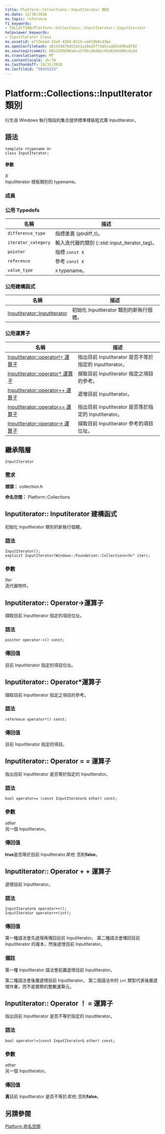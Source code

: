 ```yaml
---
title: Platform::Collections::InputIterator 類別
ms.date: 12/30/2016
ms.topic: reference
f1_keywords:
- COLLECTION/Platform::Collections::InputIterator::InputIterator
helpviewer_keywords:
- InputIterator Class
ms.assetid: ef72eea4-32a9-42b9-8119-ce87dbdcd3be
ms.openlocfilehash: d01519870d52a51a18e25f73d5caa853d90a8792
ms.sourcegitcommit: 6052185696adca270bc9bdbec45a626dd89cdcdd
ms.translationtype: MT
ms.contentlocale: zh-TW
ms.lasthandoff: 10/31/2018
ms.locfileid: "50455233"
---
```

# <a name="platformcollectionsinputiterator-class"></a>Platform::Collections::InputIterator 類別

衍生自 Windows 執行階段的集合提供標準樣板程式庫 InputIterator。

## <a name="syntax"></a>語法

```
template <typename X>
class InputIterator;
```

#### <a name="parameters"></a>參數

*X*<br/>
InputIterator 樣板類別的 typename。

### <a name="members"></a>成員

### <a name="public-typedefs"></a>公用 Typedefs

|名稱|描述|
|----------|-----------------|
|`difference_type`|指標差異 (ptrdiff_t)。|
|`iterator_category`|輸入迭代器的類別 (::std::input_iterator_tag)。|
|`pointer`|指標 `const X`|
|`reference`|參考 `const X`|
|`value_type`|`X` typename。|

### <a name="public-constructors"></a>公用建構函式

|名稱|描述|
|----------|-----------------|
|[InputIterator::InputIterator](#ctor)|初始化 InputIterator 類別的新執行個體。|

### <a name="public-operators"></a>公用運算子

|名稱|描述|
|----------|-----------------|
|[InputIterator::operator!= 運算子](#operator-inequality)|指出目前 InputIterator 是否不等於指定的 InputIterator。|
|[InputIterator::operator* 運算子](#operator-decrement)|擷取目前 InputIterator 指定之項目的參考。|
|[InputIterator::operator++ 運算子](#operator-increment)|遞增目前 InputIterator。|
|[InputIterator::operator== 運算子](#operator-equality)|指出目前 InputIterator 是否等於指定的 InputIterator。|
|[InputIterator::operator-> 運算子](#operator-arrow)|擷取目前 InputIterator 參考的項目位址。|

## <a name="inheritance-hierarchy"></a>繼承階層

`InputIterator`

### <a name="requirements"></a>需求

**標頭：** collection.h

**命名空間：** Platform::Collections

## <a name="ctor"></a>  Inputiterator:: Inputiterator 建構函式

初始化 InputIterator 類別的新執行個體。

### <a name="syntax"></a>語法

```
InputIterator();
explicit InputIterator(Windows::Foundation::Collections<X>^ iter);
```

### <a name="parameters"></a>參數

*Iter*<br/>
迭代器物件。

## <a name="operator-arrow"></a>  Inputiterator:: Operator-&gt;運算子

擷取目前 InputIterator 指定的項目位址。

### <a name="syntax"></a>語法

```
pointer operator->() const;
```

### <a name="return-value"></a>傳回值

目前 InputIterator 指定的項目位址。

## <a name="operator-dereference"></a>  Inputiterator:: Operator\*運算子

擷取目前 InputIterator 指定之項目的參考。

### <a name="syntax"></a>語法

```
reference operator*() const;
```

### <a name="return-value"></a>傳回值

目前 InputIterator 指定的項目。

## <a name="operator-equality"></a>  Inputiterator:: Operator = = 運算子

指出目前 InputIterator 是否等於指定的 InputIterator。

### <a name="syntax"></a>語法

```
bool operator== (const InputIterator& other) const;
```

### <a name="parameters"></a>參數

*other*<br/>
另一個 InputIterator。

### <a name="return-value"></a>傳回值

**true**是否等於目前 InputIterator*其他*; 否則**false**。

## <a name="operator-increment"></a>  Inputiterator:: Operator + + 運算子

遞增目前 InputIterator。

### <a name="syntax"></a>語法

```
InputIterator& operator++();
InputIterator operator++(int);
```

### <a name="return-value"></a>傳回值

第一種語法會先遞增再傳回目前 InputIterator。 第二種語法會傳回目前 InputIterator 的複本，然後遞增目前 InputIterator。

### <a name="remarks"></a>備註

第一種 InputIterator 語法會前置遞增目前 InputIterator。

第二種語法會後置遞增目前 InputIterator。 第二個語法中的 `int` 類型代表後置遞增作業，而不是實際的整數運算元。

## <a name="operator-inequality"></a>  Inputiterator:: Operator ！ = 運算子

指出目前 InputIterator 是否不等於指定的 InputIterator。

### <a name="syntax"></a>語法

```
bool operator!=(const InputIterator& other) const;
```

### <a name="parameters"></a>參數

*other*<br/>
另一個 InputIterator。

### <a name="return-value"></a>傳回值

**真**目前 InputIterator 是否不等於*其他*; 否則**false**。

## <a name="see-also"></a>另請參閱

[Platform 命名空間](platform-namespace-c-cx.md)